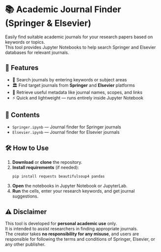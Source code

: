 # 📚 Academic Journal Finder (Springer & Elsevier)

Easily find suitable academic journals for your research papers based on keywords or topics.  
This tool provides Jupyter Notebooks to help search Springer and Elsevier databases for relevant journals.

## 🚀 Features
- 🔎 Search journals by entering keywords or subject areas
- 🏛️ Find target journals from **Springer** and **Elsevier** platforms
- 📄 Retrieve useful metadata like journal names, scopes, and links
- ⚡ Quick and lightweight — runs entirely inside Jupyter Notebook

## 📂 Contents
- `Springer.ipynb` — Journal finder for Springer journals
- `Elsevier.ipynb` — Journal finder for Elsevier journals

## 🛠️ How to Use
1. **Download** or **clone** the repository.
2. **Install requirements** (if needed):
   ```bash
   pip install requests beautifulsoup4 pandas
   ```
3. **Open** the notebooks in Jupyter Notebook or JupyterLab.
4. **Run** the cells, enter your research keywords, and get journal suggestions.

## ⚠️ Disclaimer
This tool is developed for **personal academic use** only.  
It is intended to assist researchers in finding appropriate journals.  
The creator takes **no responsibility for any misuse**, and users are responsible for following the terms and conditions of Springer, Elsevier, or any other publisher.
